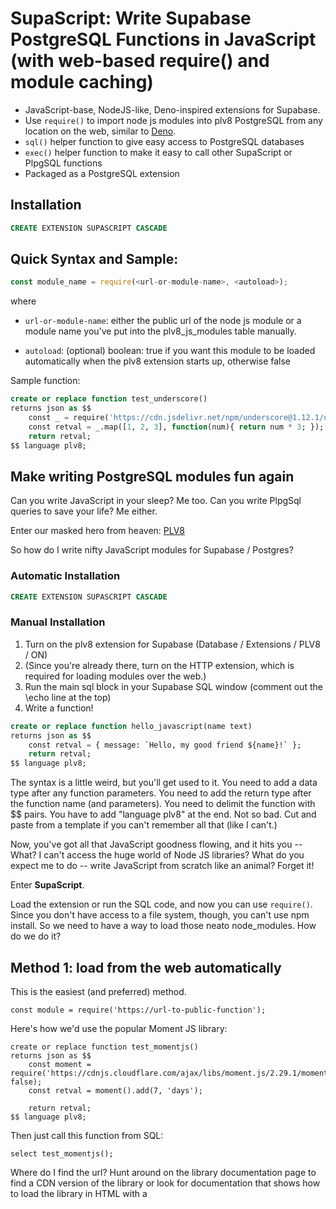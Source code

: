 # SupaScript: Write Supabase PostgreSQL Functions in JavaScript (with web-based require() and module caching)

- JavaScript-base, NodeJS-like, Deno-inspired extensions for Supabase.
- Use `require()` to import node js modules into plv8 PostgreSQL from any location on the web, similar to [Deno](https://deno.land/).
- `sql()` helper function to give easy access to PostgreSQL databases 
- `exec()` helper function to make it easy to call other SupaScript or PlpgSQL functions
- Packaged as a PostgreSQL extension

## Installation
```sql
CREATE EXTENSION SUPASCRIPT CASCADE
```

## Quick Syntax and Sample:
```js
const module_name = require(<url-or-module-name>, <autoload>);
```
where

* `url-or-module-name`: either the public url of the node js module or a module name you've put into the plv8_js_modules table manually.

* `autoload`: (optional) boolean:  true if you want this module to be loaded automatically when the plv8 extension starts up, otherwise false

Sample function:
```sql
create or replace function test_underscore()
returns json as $$
    const _ = require('https://cdn.jsdelivr.net/npm/underscore@1.12.1/underscore-min.js');
    const retval = _.map([1, 2, 3], function(num){ return num * 3; });
    return retval;
$$ language plv8;
```
## Make writing PostgreSQL modules fun again
Can you write JavaScript in your sleep? Me too.
Can you write PlpgSql queries to save your life? Me either.

Enter our masked hero from heaven: [PLV8](https://plv8.github.io)

So how do I write nifty JavaScript modules for Supabase / Postgres?

### Automatic Installation
```sql
CREATE EXTENSION SUPASCRIPT CASCADE
```
### Manual Installation
1.  Turn on the plv8 extension for Supabase (Database / Extensions / PLV8 / ON)
2.  (Since you're already there, turn on the HTTP extension, which is required for loading modules over the web.)
3.  Run the main sql block in your Supabase SQL window (comment out the \echo line at the top)
4.  Write a function!

```sql
create or replace function hello_javascript(name text)
returns json as $$
    const retval = { message: `Hello, my good friend ${name}!` };
    return retval; 
$$ language plv8;
```

The syntax is a little weird, but you'll get used to it.  You need to add a data type after any function parameters.  You need to add the return type after the function name (and parameters).  You need to delimit the function with $$ pairs.  You have to add "language plv8" at the end.  Not so bad.  Cut and paste from a template if you can't remember all that (like I can't.)

Now, you've got all that JavaScript goodness flowing, and it hits you -- What?  I can't access the huge world of Node JS libraries?  What do you expect me to do -- write JavaScript from scratch like an animal?  Forget it!

Enter **SupaScript**.

Load the extension or run the SQL code, and now you can use `require()`.  Since you don't have access to a file system, though, you can't use npm install.  So we need to have a way to load those neato node_modules.  How do we do it?

## Method 1:  load from the web automatically
This is the easiest (and preferred) method.

```
const module = require('https://url-to-public-function');
```
Here's how we'd use the popular Moment JS library:
```
create or replace function test_momentjs()
returns json as $$
    const moment = require('https://cdnjs.cloudflare.com/ajax/libs/moment.js/2.29.1/moment.js', false);
    const retval = moment().add(7, 'days');
    
    return retval; 
$$ language plv8;
```
Then just call this function from SQL:
```
select test_momentjs();
```

Where do I find the url?  Hunt around on the library documentation page to find a CDN version of the library or look for documentation that shows how to load the library in HTML with a <SCRIPT> command.

## Method 2:  manually load the library into your plv8_js_modules table
This isn't the ideal method, but you can do this on your own if you want.  Basically you load the source code for the module into the table.  But you need to deal with escaping the single-quotes and all that fun stuff.  Try Method 1 first, there's really no downside as long as you choose a compatible library and you can access it from the internet the first time you use it.  See below for details on how all this works.

## How it works
The first time you call require(url) the following stuff happens:

1.  If your requested module is cached, we return it from the cache.  Super fast!  Woohoo!  Otherwise...
2.  We check to see if the url (or module name if you loaded it manually) exists in the `plv8_js_modules` table.  If it does, we load the source for the module from the database and then `eval()` it.  Yes, we're using `eval()`, and that's how this is all possible.  We know about the security vulnerabilities with `eval()` but in this case, it's a necessary evil.  If you've got a better way, hit me up on GitHub.
3.  If the module isn't in our `plv8_js_modules` table, we use the `http_get()` function from [pgsql-http](https://github.com/pramsey/pgsql-http) to load the source into a variable, then we store it in the plv8_js_modules for later.  Later when we need it, we can get it from the database, then cache it.

So it goes: 
1.  Are you in the cache?  Load you now!
2.  Are you in the database?  Load you from the database and cache you for next time!
3.  First time being called, ever?  We'll load you over http, write you to the database, and you're all set and loaded for next time!

If you call `require(url, true)` that "true" parameter means "autoload this module" so that it gets loaded into the cache when PLV8 starts up. Only do this with modules you need to have ready to go immediately.  False essentially lazy-loads this module the first time it's called after startup.

## Requirements:
1.  Supabase database (or any Postgresql database, probably, as long as it's a current-enough version).
2.  The [PLV8](https://plv8.github.io) extension loaded.  (If you're on Supabase, this is easy as described above.  If you're not, you can read up on how to do that with your Postgresql databse on the PLV8 site.)
3.  The [pgsql-http](https://github.com/pramsey/pgsql-http) extension loaded.  (Same issues as #2 above.)
4.  ```alter database postgres set plv8.start_proc to plv8_require;```  (This needs to be run once and it's in the javascript-require-for-supabase.sql script.)
5.  **plv8_js_modules** table (Again, this is in the SQL script.)

## BONUS FUNCTIONS
### sql(sql_statement, arguments)
#### Accessing the Postgresql database from inside JavaScript
We've included a bonus function to streamline access to your Postgresql database.
```js
<result> = sql(<sql_statement>, <optional array of arguments>);
```
This maps directly to plv8.execute() -- SEE: [plv8 documentation here](https://plv8.github.io/#database-access-via-spi)

Example usage:
```js
var json_result = sql('SELECT * FROM tbl');
var num_affected = sql('DELETE FROM tbl WHERE price > $1', [ 1000 ]);
```

### exec(function_name, arguments)
#### Execute a Postgresql function and return a result
```js
<result> = exec(<function_name>, <optional array of arguments>);
```

To execute another Postgresql function that you've created, you need to call it via SQL with "select function_name(parm1, parm2, etc)".  This can get ugly and unwieldy, as shown below:

**the ugly way**
```js
const html_email = sql('select prepare_message(\'invitation to join org\', \'{"name": "Mark", "orgname": "Acme Corp", "url": "https://acme.com"}\')')[0].prepare_message;
```
Nobody should have to escape nested delimiters.  Also notice the sql result is an array of results (with one result) with the result stuffed into a property with the name of the function.  Ugh!

Calling with sql results in this JSON that requires that you add [0].function_name to the end of the call:
```js
[{"prepare_message":"prepared message text goes here"}]
```
Too much work, and too ugly.

Enter **"exec"**, so you can call it like this:
```js
const html_email = exec('prepare_message', ['invitation to join org', '{"name": "Mark", "orgname": "Acme Corp", "url": "https://acme.com"}']);
```
The result is just the result of the function.  Much cleaner, much easier.

Just note: exec calls exactly two parameters:
1.  the name of the function you want to call
2.  an optional array of parameters you want to pass to the function

## Troubleshooting
If you need to reload a module for some reason, just remove the module's entry from your **plv8_js_modules** table.  Or just wipe it out:  **delete from plv8_js_modules;**

Sometimes a module won't work.  If you're using the minified version, try the non-minified version of the library.  Or vice-versa.  Not every library is going to work, especailly anything that requires a DOM, or access to hardware, or things like socket.io.  This is just basic JavsScript stuff -- it's not going dispense Pepsi and shoot out rainbows.  But it's still very cool and will save you eons of programming time.
### There is NO EVENT LOOP
There's no event loop here -- go back in your time machine to 1998, before you knew what Google was, and all programming was simple, and synchronous, and you could still keep your shoes on going through airport security.  Don't try using promises, async / await, or anyting else that's fancy.  Code it like your grandpa would, on a brand new Pentium-based screamer with a big-honkin' CRT monitor that uses more energy than a Tesla Model S.

## Credits
This is based on the great work of Ryan McGrath here:  [Deep Dive Into PLV8](https://rymc.io/blog/2016/a-deep-dive-into-plv8)

